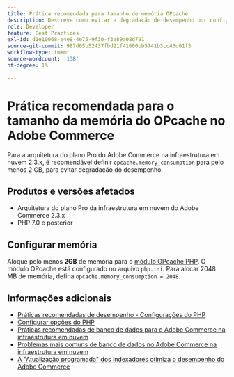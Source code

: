```yaml
---
title: Prática recomendada para tamanho de memória OPcache
description: Descreve como evitar a degradação de desempenho por configurações específicas de consumo de memória OPcache em projetos Adobe Commerce.
role: Developer
feature: Best Practices
exl-id: d1e10068-e4e8-4e75-9f30-f3a89a08d791
source-git-commit: 987d65b52437fbd21f41600bb5741b3cc43d01f3
workflow-type: tm+mt
source-wordcount: '138'
ht-degree: 1%

---
```


# Prática recomendada para o tamanho da memória do OPcache no Adobe Commerce

Para a arquitetura do plano Pro do Adobe Commerce na infraestrutura em nuvem 2.3.x, é recomendável definir `opcache.memory_consumption` para pelo menos 2 GB, para evitar degradação do desempenho.

## Produtos e versões afetados

* Arquitetura do plano Pro da infraestrutura em nuvem do Adobe Commerce 2.3.x
* PHP 7.0 e posterior

## Configurar memória

Aloque pelo menos **2GB** de memória para o [módulo OPcache PHP](https://www.php.net/manual/en/book.opcache.php). O módulo OPcache está configurado no arquivo `php.ini`. Para alocar 2048 MB de memória, defina `opcache.memory_consumption = 2048`.

## Informações adicionais

* [Práticas recomendadas de desempenho - Configurações do PHP](../../../performance/software.md#php-settings)
* [Configurar opções do PHP](https://experienceleague.adobe.com/en/docs/commerce-cloud-service/start/overview)
* [Práticas recomendadas de banco de dados para o Adobe Commerce na infraestrutura em nuvem](database-on-cloud.md)
* [Problemas mais comuns de banco de dados no Adobe Commerce na infraestrutura em nuvem](../maintenance/resolve-database-performance-issues.md)
* [A &quot;Atualização programada&quot; dos indexadores otimiza o desempenho do Adobe Commerce](../maintenance/indexer-configuration.md)
